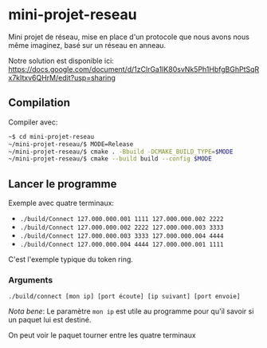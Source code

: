 # mini-projet-reseau
Mini projet de réseau, mise en place d'un protocole que nous avons nous même imaginez, basé sur un réseau en anneau.

Notre solution est disponible ici: https://docs.google.com/document/d/1zClrGa1IK80svNk5Ph1HbfgBGhPtSqRx7kItxv6QHrM/edit?usp=sharing

## Compilation
Compiler avec:

```bash
~$ cd mini-projet-reseau
~/mini-projet-reseau/$ MODE=Release
~/mini-projet-reseau/$ cmake . -Bbuild -DCMAKE_BUILD_TYPE=$MODE
~/mini-projet-reseau/$ cmake --build build --config $MODE
```

## Lancer le programme
Exemple avec quatre terminaux:
* `./build/Connect 127.000.000.001 1111 127.000.000.002 2222`
* `./build/Connect 127.000.000.002 2222 127.000.000.003 3333`
* `./build/Connect 127.000.000.003 3333 127.000.000.004 4444`
* `./build/Connect 127.000.000.004 4444 127.000.000.001 1111`

C'est l'exemple typique du token ring.

### Arguments
`./build/connect [mon ip] [port écoute] [ip suivant] [port envoie]`

*Nota bene*: Le paramètre `mon ip` est utile au programme pour qu'il savoir si un paquet lui est destiné.

On peut voir le paquet tourner entre les quatre terminaux
